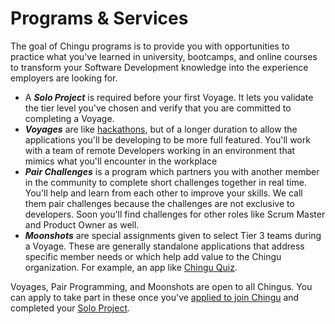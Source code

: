 # Programs & Services

The goal of Chingu programs is to provide you with opportunities to practice
what you've learned in university, bootcamps, and online courses to transform
your Software Development knowledge into the experience employers are looking
for.  

- A ***Solo Project*** is required before your first Voyage. It lets you
validate the tier level you've chosen and verify that you are committed to
completing a Voyage.
- ***Voyages*** are like [hackathons](https://en.wikipedia.org/wiki/Hackathon),
but of a longer duration to allow the applications you'll be developing to be more full
featured. You'll work with a team of remote Developers working in an environment that
mimics what you'll encounter in the workplace
- ***Pair Challenges*** is a program which partners you with another member in the community
to complete short challenges together in real time. You'll help and learn from
each other to improve your skills. We call them pair challenges because the challenges
are not exclusive to developers. Soon you'll find challenges for other roles like 
Scrum Master and Product Owner as well.
- ***Moonshots*** are special assignments given to select Tier 3 teams during a
Voyage. These are generally standalone applications that address specific
member needs or which help add value to the Chingu organization. For example,
an app like [Chingu Quiz](https://github.com/chingu-voyages/moonshot-chingu-quiz).

Voyages, Pair Programming, and Moonshots are open to all Chingus. You can apply
to take part in these once you've [applied to join Chingu](https://chingu.io/)
and completed your [Solo Project](../guides/soloproject/soloproject.md).
